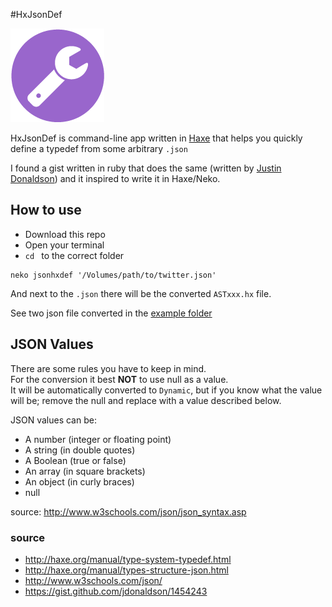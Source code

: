 #HxJsonDef

![](icon.png)

HxJsonDef is command-line app written in [Haxe](http://www.haxe.org)  that helps you quickly define a typedef from some arbitrary `.json`

I found a gist written in ruby that does the same (written by [Justin Donaldson](https://gist.github.com/jdonaldson/1454243)) and it inspired to write it in Haxe/Neko.

## How to use

- Download this repo  
- Open your terminal  
- `cd ` to the correct folder

```
neko jsonhxdef '/Volumes/path/to/twitter.json'
```
And next to the `.json` there will be the converted `ASTxxx.hx` file.

See two json file converted in the [example folder](bin/example) 

## JSON Values

There are some rules you have to keep in mind.  
For the conversion it best **NOT** to use null as a value.  
It will be automatically converted to `Dynamic`, but if you know what the value will be; remove the null and replace with a value described below.

JSON values can be:

- A number (integer or floating point)
- A string (in double quotes)
- A Boolean (true or false)
- An array (in square brackets)
- An object (in curly braces)
- null

source: <http://www.w3schools.com/json/json_syntax.asp>



### source

- <http://haxe.org/manual/type-system-typedef.html>
- <http://haxe.org/manual/types-structure-json.html>
- <http://www.w3schools.com/json/>
- <https://gist.github.com/jdonaldson/1454243>